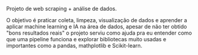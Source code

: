 Projeto de web scraping + análise de dados.

O objetivo é praticar coleta, limpeza, visualização de dados e aprender a aplicar machine learning e IA na área de dados, apesar de não ter obtido "bons resultados reais" o projeto serviu como ajuda pra eu entender como que uma pipeline funciona e explorar bibliotecas muito usadas e importantes como a pandas, mathplotlib e Scikit-learn.

